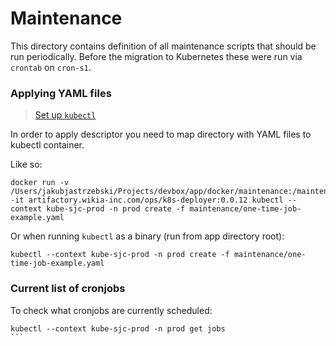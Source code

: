 Maintenance
===========

This directory contains definition of all maintenance scripts that should be run periodically.
Before the migration to Kubernetes these were run via `crontab` on `cron-s1`.

### Applying YAML files

> [Set up `kubectl`](https://wikia-inc.atlassian.net/wiki/spaces/OPS/pages/208011308/Kubernetes+access+for+Engineers)

In order to apply descriptor you need to map directory with YAML files to kubectl container.

Like so:

```
docker run -v /Users/jakubjastrzebski/Projects/devbox/app/docker/maintenance:/maintenance -it artifactory.wikia-inc.com/ops/k8s-deployer:0.0.12 kubectl --context kube-sjc-prod -n prod create -f maintenance/one-time-job-example.yaml
```

Or when running `kubectl` as a binary (run from app directory root):

```
kubectl --context kube-sjc-prod -n prod create -f maintenance/one-time-job-example.yaml
```

### Current list of cronjobs

To check what cronjobs are currently scheduled:

````
kubectl --context kube-sjc-prod -n prod get jobs
```
